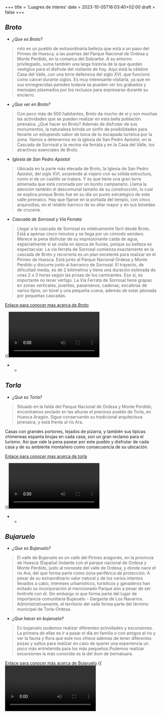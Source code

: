 +++
title = 'Luagres de interes'
date = 2023-10-05T16:03:40+02:00
draft = false
+++

## *Broto*

- _¿Que es Broto?_

>roto es un pueblo de extraordinaria belleza que está a un paso del Pirineo de Huesca, a las puertas del Parque Nacional de Ordesa y Monte Perdido, en la comarca del Sobrarbe. A su entorno privilegiado, suma también una larga historia de la que quedan vestigios para el disfrute del visitante de hoy. Aquí está la célebre Casa del Valle, con una torre defensiva del siglo XVI, que funcionó como cárcel durante siglos. Es muy interesante visitarla, ya que en sus ennegrecidas paredes todavía se pueden ver los grabados y mensajes plasmados por los reclusos para expresarse durante su encierro.



- _¿Que ver en Broto?_

> Con poco más de 500 habitantes, Broto da mucho de sí y son muchas las actividades que se pueden realizar en esta bella población pirenaica. ¿Qué hacer en Broto? Además de disfrutar de sus monumentos, la naturaleza brinda un sinfín de posibilidades para llevarte un estupendo sabor de boca de tu escapada turística por la zona. Vamos a detenernos en la iglesia de San Pedro Apóstol, en la Cascada de Sorrosal y la vecina vía ferrata y en la Casa del Valle, los atractivos esenciales de Broto.

 - _Iglesia de San Pedro Apóstol_
>Ubicada en la parte más elevada de Broto, la Iglesia de San Pedro Apóstol, del siglo XVI, sorprende al viajero con su sólida estructura, como si de un castillo se tratara. Y es que tiene una gran torre almenada que está coronada por un bonito campanario. Llama la atención también el descomunal tamaño de su construcción, lo cual se explica porque Broto fue en su día un punto estratégico de este valle pirenaico. Hay que fijarse en la portada del templo, con cinco arquivoltas; en el retablo barroco de su altar mayor y en sus bóvedas de crucería.

- _Cascada de Sorrosal y Vía Ferrata_

> Llegar a la cascada de Sorrosal es relativamente fácil desde Broto. Está a apenas cinco minutos y se llega por un cómodo sendero. Merece la pena disfrutar de su impresionante caída de agua, especialmente si se visita en época de lluvias, porque su belleza es espectacular. La vía ferrata de Sorrosal comienza exactamente en la cascada de Broto y recorrerla es un plan excelente para realizar en el Pirineo de Huesca. Está junto al Parque Nacional Ordesa y Monte Perdido y discurre junto al barranco de Sorrosal. El trayecto, de dificultad media, es de 2 kilómetros y tiene una duración estimada de unas 2 o 3 horas según las prisas de los caminantes. Eso sí, es importante no tener vértigo. La Vía Ferrata de Sorrosal tiene grapas en zonas verticales, puentes, pasamanos, cadenas, escaleras de varios tipos, un túnel y una pequeña cueva, además de estar jalonada por pequeñas cascadas.

[Enlace para conocer mas acerca de Broto](https://magicospirineos.com/broto)


{{<video KNWRsfMCCS4>}}

* *
## *Torla*

- _¿Qué es Torla?_

>Situado en la falda del Parque Nacional de Ordesa y Monte Perdido, encontramos anclado en las alturas el precioso pueblo de Torla, en Huesca Aragón. Sigue conservando su tradicional arquitectura pirenaica, y está frente al río Ara.

Casas con grandes portones, tejados de pizarra, y también sus típicas chimeneas espanta brujas en cada casa, son un gran reclamo para el turismo. Así que vale la pena pasear por este pueblo y disfrutar de cada casa y de su ambiente montañero como consecuencia de su ubicación.

[Enlace para conocer mas acerca de torla](https://www.barcelo.com/guia-turismo/es/espana/huesca/que-ver/torla/)


{{<video cOrO-G_7kmU>}}

- -
## *Bujaruelo*


- _¿Que es Bujaruelo?_

>El valle de Bujaruelo es un valle del Pirineo aragonés, en la provincia de Huesca (España) lindante con el parque nacional de Ordesa y Monte Perdido, justo al noroeste del valle de Ordesa, y donde nace el río Ara, del que forma parte como zona periférica de protección. A pesar de su extraordinario valor natural y de los varios intentos llevados a cabo, intereses urbanísticos, turísticos y ganaderos han evitado su incorporación al mencionado Parque aún a pesar de ser limítrofe con él. Sin embargo sí que forma parte del lugar de importancia comunitaria Bujaruelo - Garganta de Los Navarros. Administrativamente, el territorio del valle forma parte del término municipal de Torla-Ordesa.

- _¿Que hacer en bujaruelo?_

>En bujaruelo podemos realizar diferentes actividades y excursiones.
La primera de ellas es ir a pasar el día en familia o con amigos al rio y ver la fauna y flora que este nos ofrece ademas de tener diferentes pozas y saltos para realizar en caso de querer una experiencia un poco más entretenida para los más pequeños.Podemos realizar excursiones la más conocida es la del ibon de bernatuara.

[Enlace para conocer más acerca de Bujaruelo](https://es.wikipedia.org/wiki/Bujaruelo)
{{<video lN--mLASY5s>}}
